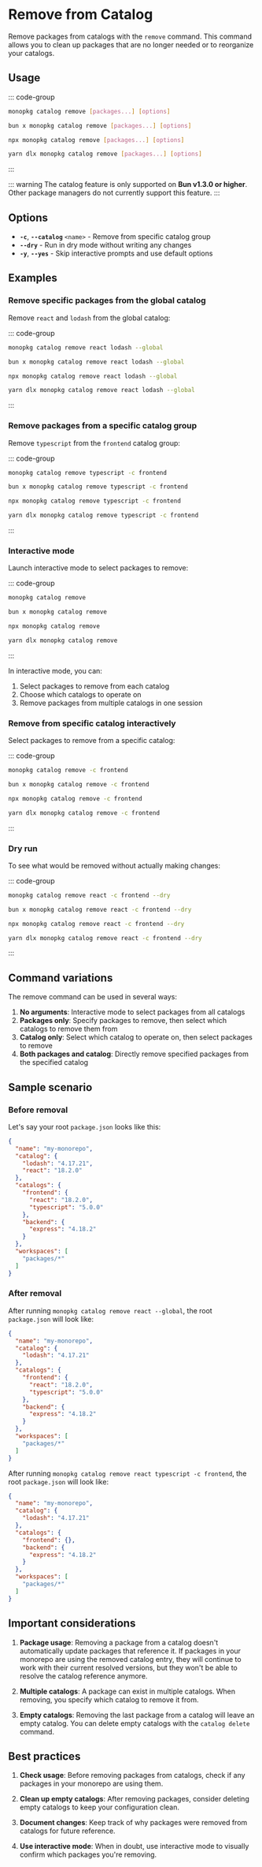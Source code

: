 # Remove from Catalog

Remove packages from catalogs with the `remove` command. This command allows you to clean up packages that are no longer needed or to reorganize your catalogs.

## Usage

::: code-group

```bash [Global]
monopkg catalog remove [packages...] [options]
```

```bash [Bun]
bun x monopkg catalog remove [packages...] [options]
```

```bash [NPM]
npx monopkg catalog remove [packages...] [options]
```

```bash [Yarn]
yarn dlx monopkg catalog remove [packages...] [options]
```

:::

::: warning
The catalog feature is only supported on **Bun v1.3.0 or higher**. Other package managers do not currently support this feature.
:::

## Options

- **`-c`**, **`--catalog`** `<name>` - Remove from specific catalog group
- **`--dry`** - Run in dry mode without writing any changes
- **`-y`**, **`--yes`** - Skip interactive prompts and use default options

## Examples

### Remove specific packages from the global catalog

Remove `react` and `lodash` from the global catalog:

::: code-group

```bash [Global]
monopkg catalog remove react lodash --global
```

```bash [Bun]
bun x monopkg catalog remove react lodash --global
```

```bash [NPM]
npx monopkg catalog remove react lodash --global
```

```bash [Yarn]
yarn dlx monopkg catalog remove react lodash --global
```

:::

### Remove packages from a specific catalog group

Remove `typescript` from the `frontend` catalog group:

::: code-group

```bash [Global]
monopkg catalog remove typescript -c frontend
```

```bash [Bun]
bun x monopkg catalog remove typescript -c frontend
```

```bash [NPM]
npx monopkg catalog remove typescript -c frontend
```

```bash [Yarn]
yarn dlx monopkg catalog remove typescript -c frontend
```

:::

### Interactive mode

Launch interactive mode to select packages to remove:

::: code-group

```bash [Global]
monopkg catalog remove
```

```bash [Bun]
bun x monopkg catalog remove
```

```bash [NPM]
npx monopkg catalog remove
```

```bash [Yarn]
yarn dlx monopkg catalog remove
```

:::

In interactive mode, you can:
1. Select packages to remove from each catalog
2. Choose which catalogs to operate on
3. Remove packages from multiple catalogs in one session

### Remove from specific catalog interactively

Select packages to remove from a specific catalog:

::: code-group

```bash [Global]
monopkg catalog remove -c frontend
```

```bash [Bun]
bun x monopkg catalog remove -c frontend
```

```bash [NPM]
npx monopkg catalog remove -c frontend
```

```bash [Yarn]
yarn dlx monopkg catalog remove -c frontend
```

:::

### Dry run

To see what would be removed without actually making changes:

::: code-group

```bash [Global]
monopkg catalog remove react -c frontend --dry
```

```bash [Bun]
bun x monopkg catalog remove react -c frontend --dry
```

```bash [NPM]
npx monopkg catalog remove react -c frontend --dry
```

```bash [Yarn]
yarn dlx monopkg catalog remove react -c frontend --dry
```

:::

## Command variations

The remove command can be used in several ways:

1. **No arguments**: Interactive mode to select packages from all catalogs
2. **Packages only**: Specify packages to remove, then select which catalogs to remove them from
3. **Catalog only**: Select which catalog to operate on, then select packages to remove
4. **Both packages and catalog**: Directly remove specified packages from the specified catalog

## Sample scenario

### Before removal

Let's say your root `package.json` looks like this:

```json
{
  "name": "my-monorepo",
  "catalog": {
    "lodash": "4.17.21",
    "react": "18.2.0"
  },
  "catalogs": {
    "frontend": {
      "react": "18.2.0",
      "typescript": "5.0.0"
    },
    "backend": {
      "express": "4.18.2"
    }
  },
  "workspaces": [
    "packages/*"
  ]
}
```

### After removal

After running `monopkg catalog remove react --global`, the root `package.json` will look like:

```json
{
  "name": "my-monorepo",
  "catalog": {
    "lodash": "4.17.21"
  },
  "catalogs": {
    "frontend": {
      "react": "18.2.0",
      "typescript": "5.0.0"
    },
    "backend": {
      "express": "4.18.2"
    }
  },
  "workspaces": [
    "packages/*"
  ]
}
```

After running `monopkg catalog remove react typescript -c frontend`, the root `package.json` will look like:

```json
{
  "name": "my-monorepo",
  "catalog": {
    "lodash": "4.17.21"
  },
  "catalogs": {
    "frontend": {},
    "backend": {
      "express": "4.18.2"
    }
  },
  "workspaces": [
    "packages/*"
  ]
}
```

## Important considerations

1. **Package usage**: Removing a package from a catalog doesn't automatically update packages that reference it. If packages in your monorepo are using the removed catalog entry, they will continue to work with their current resolved versions, but they won't be able to resolve the catalog reference anymore.

2. **Multiple catalogs**: A package can exist in multiple catalogs. When removing, you specify which catalog to remove it from.

3. **Empty catalogs**: Removing the last package from a catalog will leave an empty catalog. You can delete empty catalogs with the `catalog delete` command.

## Best practices

1. **Check usage**: Before removing packages from catalogs, check if any packages in your monorepo are using them.

2. **Clean up empty catalogs**: After removing packages, consider deleting empty catalogs to keep your configuration clean.

3. **Document changes**: Keep track of why packages were removed from catalogs for future reference.

4. **Use interactive mode**: When in doubt, use interactive mode to visually confirm which packages you're removing.